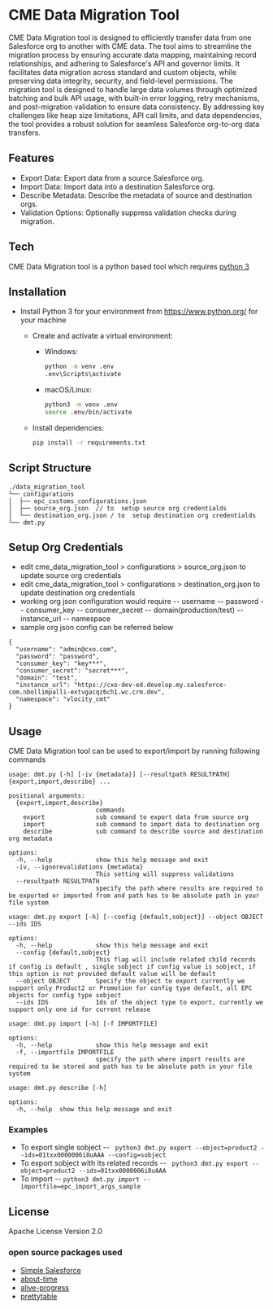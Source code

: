 # CME Data Migration Tool

CME Data Migration tool is designed to efficiently transfer data from one Salesforce org to another with CME data. The tool aims to streamline the migration process by ensuring accurate data mapping, maintaining record relationships, and adhering to Salesforce's API and governor limits. It facilitates data migration across standard and custom objects, while preserving data integrity, security, and field-level permissions. The migration tool is designed to handle large data volumes through optimized batching and bulk API usage, with built-in error logging, retry mechanisms, and post-migration validation to ensure data consistency. By addressing key challenges like heap size limitations, API call limits, and data dependencies, the tool provides a robust solution for seamless Salesforce org-to-org data transfers.

## Features
   - Export Data: Export data from a source Salesforce org.
   - Import Data: Import data into a destination Salesforce org.
   - Describe Metadata: Describe the metadata of source and destination orgs.
   - Validation Options: Optionally suppress validation checks during migration.

## Tech
CME Data Migration tool is a python based tool which requires [python 3][python3 documentation]

## Installation
   - Install Python 3 for your environment from https://www.python.org/ for your machine
        - Create and activate a virtual environment:
            - Windows:
                ```bash
                python -m venv .env
                .env\Scripts\activate
                ```
            - macOS/Linux:
                ```bash
                python3 -m venv .env
                source .env/bin/activate
                ```

        - Install dependencies:
            ```bash
            pip install -r requirements.txt
            ```

## Script Structure

```
./data_migration_tool
└── configurations
│  ├── epc_customs_configurations.json 
│  ├── source_org.json  // to  setup source org credentialds
│  └── destination_org.json / to  setup destination org credentialds
└── dmt.py
```

## Setup Org Credentials
 - edit cme_data_migration_tool > configurations > source_org.json to update source org credentials
 - edit cme_data_migration_tool > configurations > destination_org.json to update destination org credentials
 - working org json configuration would require
 -- username
 -- password
 -- consumer_key
 -- consumer_secret
 -- domain(production/test)
 -- instance_url
 -- namespace
- sample org json config can be referred below

```
{
  "username": "admin@cxo.com",
  "password": "password",
  "consumer_key": "key***",
  "consumer_secret": "secret***",
  "domain": "test",
  "instance_url": "https://cxo-dev-ed.develop.my.salesforce-com.nbollimpalli-extvgacqz6ch1.wc.crm.dev",
  "namespace": "vlocity_cmt"
}
```

## Usage

CME Data Migration tool can be used to export/import by running following commands

```
usage: dmt.py [-h] [-iv {metadata}] [--resultpath RESULTPATH] {export,import,describe} ...

positional arguments:
  {export,import,describe}
                        commands
    export              sub command to export data from source org
    import              sub command to import data to destination org
    describe            sub command to describe source and destination org metadata

options:
  -h, --help            show this help message and exit
  -iv, --ignorevalidations {metadata}
                        This setting will suppress validations
  --resultpath RESULTPATH
                        specify the path where results are required to be exported or imported from and path has to be absolute path in your file system
```

```
usage: dmt.py export [-h] [--config {default,sobject}] --object OBJECT --ids IDS

options:
  -h, --help            show this help message and exit
  --config {default,sobject}
                        This flag will include related child records if config is default , single sobject if config value is sobject, if this option is not provided default value will be default
  --object OBJECT       Specify the object to export currently we support only Product2 or Promotion for config type default, all EPC objects for config type sobject
  --ids IDS             Ids of the object type to export, currently we support only one id for current release
```

```
usage: dmt.py import [-h] [-f IMPORTFILE]

options:
  -h, --help            show this help message and exit
  -f, --importfile IMPORTFILE
                        specify the path where import results are required to be stored and path has to be absolute path in your file system
```

```
usage: dmt.py describe [-h]

options:
  -h, --help  show this help message and exit
```

### Examples
 - To export single sobject
 -- ``` python3 dmt.py export --object=product2 --ids=01txx0000006i8uAAA --config=sobject```
 - To export sobject with its related records
 -- ``` python3 dmt.py export --object=product2 --ids=01txx0000006i8uAAA```
 - To import
 -- ```python3 dmt.py import --importfile=epc_import_args_sample```

## License
Apache License Version 2.0

### open source packages used
- [Simple Salesforce]
- [about-time]
- [alive-progress]
- [prettytable]

[//]: # (These are reference links used in the body of this note and get stripped out when the markdown processor does its job. There is no need to format nicely because it shouldn't be seen. Thanks SO - http://stackoverflow.com/questions/4823468/store-comments-in-markdown-syntax)

   [python3 documentation]: <https://docs.python.org/3/>
   [Simple Salesforce]: <https://github.com/simple-salesforce/simple-salesforce>
   [about-time]: <https://github.com/rsalmei/about-time>
   [alive-progress]: <https://github.com/rsalmei/alive-progress>
   [prettytable]: <>
